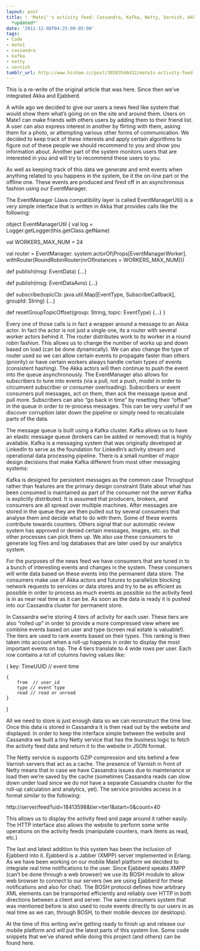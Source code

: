 ```yaml
---
layout: post
title: ! 'Mate1''s activity feed: Cassandra, Kafka, Netty, Varnish, Akka, Ejabberd
  *updated*'
date: '2011-12-08T04:25:00-05:00'
tags:
- Code
- mate1
- cassandra
- kafka
- netty
- varnish
tumblr_url: http://www.hisham.cc/post/30203546432/mate1s-activity-feed-cassandra-kafka-netty
---
```

This is a re-write of the original article that was here. Since then we’ve integrated Akka and Ejabberd.

A while ago we decided to give our users a news feed like system that would show them what’s going on on the site and around them. Users on Mate1 can make friends with others users by adding them to their friend list. A user can also express interest in another by flirting with them, asking them for a photo, or attempting various other forms of communication. We decided to keep track of these interests and apply certain algorithms to figure out of these people we should recommend to you and show you information about.  Another part of the system monitors users that are interested in you and will try to recommend these users to you.

As well as keeping track of this data we generate and emit events when anything related to you happens in the system, be it the on-line part or the offline one. These events are produced and fired off in an asynchronous fashion using our EventManager.

The EventManager (Java compatibility layer is called EventManagerUtil)  is a very simple interface that is written in Akka that provides calls like the following:

object EventManagerUtil {
  val log = Logger.getLogger(this.getClass.getName)

  val WORKERS_MAX_NUM = 24

  val router = EventManager.
    system.actorOf(Props[EventManagerWorker].
     withRouter(RoundRobinRouter(nrOfInstances = WORKERS_MAX_NUM)))

  def publish(msg: EventData) {...}

  def publish(msg: EventDataAvro) {...}

  def subscribe(topicCb: java.util.Map[EventType, SubscribeCallback], groupId: String) {...}

  def resetGroupTopicOffset(group: String, topic: EventType) {...}
}


Every one of those calls is in fact a wrapper around a message to an Akka actor. In fact the actor is not just a single one, its a router with several worker actors behind it. The router distributes work to its worker in a round robin fashion. This allows us to change the number of works up and down based on load (can be done dynamically). We can also change the type of router used so we can allow certain events to propagate faster than others (priority) or have certain workers always handle certain types of events (consistent hashing). The Akka actors will then continue to push the event into the queue asynchronously. The EventManager also allows for subscribers to tune into events (via a pull, not a push, model in order to circumvent subscriber or consumer overloading). Subscribers or event consumers pull messages, act on them, then ack the message queue and pull more. Subscribers can also “go back in time” by resetting their “offset” in the queue in order to re-process messages. This can be very useful if we discover corruption later down the pipeline or simply need to recalculate parts of the data.

The message queue is built using a Kafka cluster. Kafka allows us to have an elastic message queue (brokers can be added or removed) that is highly available. Kafka is a messaging system that was originally developed at LinkedIn to serve as the foundation for LinkedIn’s activity stream and operational data processing pipeline. There is a small number of major design decisions that make Kafka different from most other messaging systems:

Kafka is designed for persistent messages as the common case
Throughput rather than features are the primary design constraint
State about what has been consumed is maintained as part of the consumer not the server
Kafka is explicitly distributed. It is assumed that producers, brokers, and consumers are all spread over multiple machines.
After messages are stored in the queue they are then pulled out by several consumers that analyse them and decide what to do with them. Some of these events contribute towards counters. Others signal that our automatic review system has approved or denied certain messages, images, etc. so that other processes can pick them up. We also use these consumers to generate log files and log databases that are later used by our analytics system.

For the purposes of the news feed we have consumers that are tuned in to a bunch of interesting events and changes in the system. These consumers will write data based on these events into the permanent data store. The consumers make use of Akka actors and futures to parallelize blocking network requests to services or data stores and try to be as efficient as possible in order to process as much events as possible so the activity feed is in as near real time as it can be. As soon as the data is ready it is pushed into our Cassandra cluster for permanent store.

In Cassandra we’re storing 4 tiers of activity for each user. These tiers are also “rolled up” in order to provide a more compressed view where we combine events based on user and type (screen real estate is valuable!). The tiers are used to rank events based on their types. This ranking is then taken into account when a roll-up happens in order to display the most important events on top. The 4 tiers translate to 4 wide rows per user. Each row contains a lot of columns having values like:

{
    key: TimeUUID // event time

    {
        from  // user_id
        type // event type
        read // read or unread
    }
}


All we need to store is just enough data so we can reconstruct the time line. Once this data is stored in Cassandra it is then read out by the website and displayed. In order to keep the interface simple between the website and Cassandra we built a tiny Netty service that has the business logic to fetch the activity feed data and return it to the website in JSON format.

The Netty service is supports GZIP compression and sits behind a few Varnish servers that act as a cache. The presence of Varnish in front of Netty means that in case we have Cassandra issues due to maintenance or load then we’re saved by the cache (sometimes Cassandra reads can slow down under load since we do not have a separate Cassandra cluster for the roll-up calculation and analytics, yet). The service provides access in a format similar to the following:

http://server/feed?uid=18413598&tier=tier1&start=0&count=40


This allows us to display the activity feed and page around it rather easily. The HTTP interface also allows the website to perform some write operations on the activity feeds (manipulate counters, mark items as read, etc.)

The last and latest addition to this system has been the inclusion of Ejabberd into it. Ejabberd is a Jabber (XMPP) server implemented in Erlang. As we have been working on our mobile Mate1 platform we decided to integrate real time notifications to the user. Since Ejabberd speaks XMPP (can’t be done through a web browser) we use its BOSH module to allow web browser to connect to our servers (we are using Ejabberd for these notifications and also for chat). The BOSH protocol defines how arbitrary XML elements can be transported efficiently and reliably over HTTP in both directions between a client and server. The same consumers system that was mentioned before is also used to route events directly to our users in as real time as we can, through BOSH, to their mobile devices (or desktops).

At the time of this writing we’re getting ready to finish up and release our mobile platform and will put the latest parts of this system live. Some code snippets that we’ve shared while doing this project (and others) can be found here.
